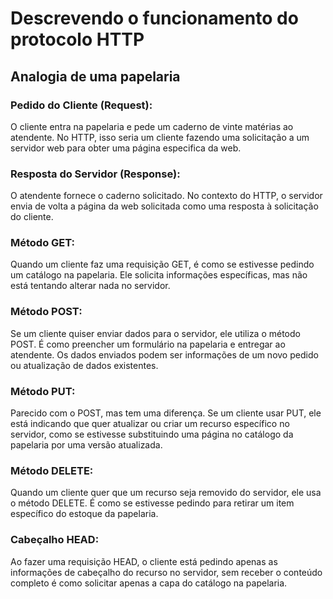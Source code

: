 # Descrevendo o funcionamento do protocolo HTTP
## Analogia de uma papelaria

### **Pedido do Cliente (Request):**
O cliente entra na papelaria e pede um caderno de vinte matérias ao atendente. No HTTP, isso seria um cliente fazendo uma solicitação a um servidor web para obter uma página especifica da web. 

### **Resposta do Servidor (Response):**
O atendente fornece o caderno solicitado. No contexto do HTTP, o servidor envia de volta a página da web solicitada como uma resposta à solicitação do cliente.

### **Método GET:**
Quando um cliente faz uma requisição GET, é como se estivesse pedindo um catálogo na papelaria. Ele solicita informações específicas, mas não está tentando alterar nada no servidor.

### **Método POST:**
Se um cliente quiser enviar dados para o servidor, ele utiliza o método POST. É como preencher um formulário na papelaria e entregar ao atendente. Os dados enviados podem ser informações de um novo pedido ou atualização de dados existentes.

### **Método PUT:**
Parecido com o POST, mas tem uma diferença. Se um cliente usar PUT, ele está indicando que quer atualizar ou criar um recurso específico no servidor, como se estivesse substituindo uma página no catálogo da papelaria por uma versão atualizada.

### **Método DELETE:** 
Quando um cliente quer que um recurso seja removido do servidor, ele usa o método DELETE. É como se estivesse pedindo para retirar um item específico do estoque da papelaria.

### **Cabeçalho HEAD:**
 Ao fazer uma requisição HEAD, o cliente está pedindo apenas as informações de cabeçalho do recurso no servidor, sem receber o conteúdo completo é como solicitar apenas a capa do catálogo na papelaria.


